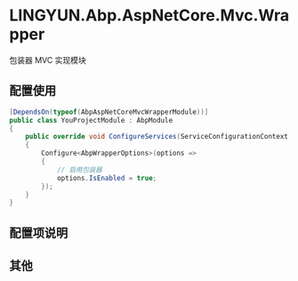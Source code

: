 # LINGYUN.Abp.AspNetCore.Mvc.Wrapper

包装器 MVC 实现模块

## 配置使用

```csharp
[DependsOn(typeof(AbpAspNetCoreMvcWrapperModule))]
public class YouProjectModule : AbpModule
{
	public override void ConfigureServices(ServiceConfigurationContext context)
	{
		Configure<AbpWrapperOptions>(options =>
		{
			// 启用包装器
			options.IsEnabled = true;
        });
	}
}
```
## 配置项说明

## 其他

